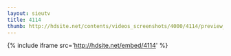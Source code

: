 ```yaml
---
layout: sieutv
title: 4114
thumb: http://hdsite.net/contents/videos_screenshots/4000/4114/preview_360p.mp4.jpg
---
```

{% include iframe src='http://hdsite.net/embed/4114' %}
 
